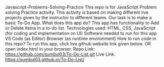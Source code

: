 Javascript-Problems-Solving-Practice
This repo is for JavaScript Problem solving Practice activity.
This activity is based on making different live projects given by the instructor to different teams.
Our task is to make a basic To-Do App.
What does this app do?
This app has functionality to Add or Delete items in a to-do list.
Technologies used:
HTML, CSS, JavaScript (for coding and implementation on UI)
Software needed to run for this app
VS Code (as Editor)
Browser (as runtime environment)
How to run code in this repo?
To run this app, click live github website link given below. OR
open index.html in your browser.
Repo Link:
https://github.com/sumbul03/To-Do-List.git
Live Link:
https://sumbul03.github.io/To-Do-List/
